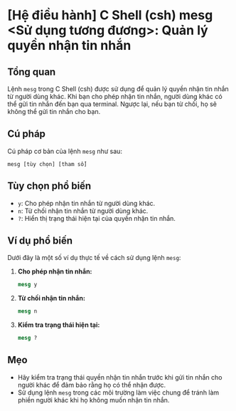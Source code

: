 # [Hệ điều hành] C Shell (csh) mesg <Sử dụng tương đương>: Quản lý quyền nhận tin nhắn

## Tổng quan
Lệnh `mesg` trong C Shell (csh) được sử dụng để quản lý quyền nhận tin nhắn từ người dùng khác. Khi bạn cho phép nhận tin nhắn, người dùng khác có thể gửi tin nhắn đến bạn qua terminal. Ngược lại, nếu bạn từ chối, họ sẽ không thể gửi tin nhắn cho bạn.

## Cú pháp
Cú pháp cơ bản của lệnh `mesg` như sau:
```
mesg [tùy chọn] [tham số]
```

## Tùy chọn phổ biến
- `y`: Cho phép nhận tin nhắn từ người dùng khác.
- `n`: Từ chối nhận tin nhắn từ người dùng khác.
- `?`: Hiển thị trạng thái hiện tại của quyền nhận tin nhắn.

## Ví dụ phổ biến
Dưới đây là một số ví dụ thực tế về cách sử dụng lệnh `mesg`:

1. **Cho phép nhận tin nhắn:**
   ```csh
   mesg y
   ```

2. **Từ chối nhận tin nhắn:**
   ```csh
   mesg n
   ```

3. **Kiểm tra trạng thái hiện tại:**
   ```csh
   mesg ?
   ```

## Mẹo
- Hãy kiểm tra trạng thái quyền nhận tin nhắn trước khi gửi tin nhắn cho người khác để đảm bảo rằng họ có thể nhận được.
- Sử dụng lệnh `mesg` trong các môi trường làm việc chung để tránh làm phiền người khác khi họ không muốn nhận tin nhắn.